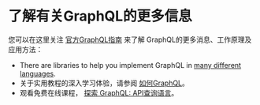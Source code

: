 # 了解有关GraphQL的更多信息

您可以在这里关注 [官方GraphQL指南](https://graphql.org/learn/) 来了解 GraphQL的更多消息、工作原理及应用方法：
- There are libraries to help you implement GraphQL in [many different languages](https://graphql.org/code/).
- 关于实用教程的深入学习体验，请参阅 [如何GraphQL](https://www.howtographql.com/)。
- 观看免费在线课程， [探索 GraphQL: API查询语言](https://www.edx.org/course/exploring-graphql-a-query-language-for-apis)。